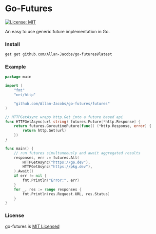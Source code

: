 # Go-Futures

[![License: MIT](https://img.shields.io/badge/License-MIT-yellow.svg)](https://opensource.org/licenses/MIT)

An easy to use generic future implementation in Go.

### Install

```sh
get get github.com/Allan-Jacobs/go-futures@latest
```

### Example

```go
package main

import (
	"fmt"
	"net/http"

	"github.com/Allan-Jacobs/go-futures/futures"
)

// HTTPGetAsync wraps http.Get into a future based api
func HTTPGetAsync(url string) futures.Future[*http.Response] {
	return futures.GoroutineFuture(func() (*http.Response, error) {
		return http.Get(url)
	})
}

func main() {
	// run futures simultaneously and await aggregated results
	responses, err := futures.All(
		HTTPGetAsync("https://go.dev"),
		HTTPGetAsync("https://pkg.dev"),
	).Await()
	if err != nil {
		fmt.Println("Error:", err)
	}
	for _, res := range responses {
		fmt.Println(res.Request.URL, res.Status)
	}
}
```

### License

go-futures is [MIT Licensed](https://github.com/Allan-Jacobs/go-futures/blob/master/LICENCE)
